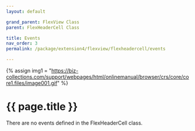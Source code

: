 ```yaml
---
layout: default

grand_parent: FlexView Class
parent: FlexHeaderCell Class

title: Events
nav_order: 3
permalink: /package/extension4/flexview/flexheadercell/events

---
```

{% assign img1 = "https://biz-collections.com/support/webpages/html/onlinemanual/browser/crs/core/core1.files/image001.gif" %}


# {{ page.title }}

There are no events defined in the FlexHeaderCell class.